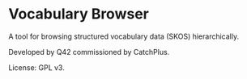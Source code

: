 Vocabulary Browser
==================

A tool for browsing structured vocabulary data (SKOS) hierarchically.

Developed by Q42 commissioned by CatchPlus.

License: GPL v3.

